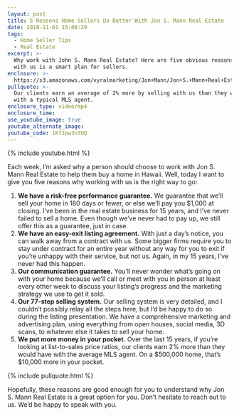 ```yaml
---
layout: post
title: 5 Reasons Home Sellers Do Better With Jon S. Mann Real Estate
date: 2018-11-01 15:08:29
tags:
  - Home Seller Tips
  - Real Estate
excerpt: >-
  Why work with John S. Mann Real Estate? Here are five obvious reasons working
  with us is a smart plan for sellers.
enclosure: >-
  https://s3.amazonaws.com/vyralmarketing/Jon+Mann/Jon+S.+Mann+Real+Estate-+5+Reasons+Home+Sellers+Do+Better+With+Jon+S.+Mann+Real+Estate.mp4
pullquote: >-
  Our clients earn an average of 2% more by selling with us than they would have
  with a typical MLS agent.
enclosure_type: video/mp4
enclosure_time:
use_youtube_image: true
youtube_alternate_image:
youtube_code: 1KfJpw3nTUQ
---
```


{% include youtube.html %}

Each week, I’m asked why a person should choose to work with Jon S. Mann Real Estate to help them buy a home in Hawaii. Well, today I want to give you five reasons why working with us is the right way to go:

1. **We have a risk-free performance guarantee.** We guarantee that we’ll sell your home in 180 days or fewer, or else we’ll pay you $1,000 at closing. I’ve been in the real estate business for 15 years, and I’ve never failed to sell a home. Even though we’ve never had to pay up, we still offer this as a guarantee, just in case.
2. **We have an easy-exit listing agreement.** With just a day’s notice, you can walk away from a contract with us. Some bigger firms require you to stay under contract for an entire year without any way for you to exit if you’re unhappy with their service, but not us. Again, in my 15 years, I’ve never had this happen.
3. **Our communication guarantee.** You’ll never wonder what’s going on with your home because we’ll call or meet with you in person at least every other week to discuss your listing’s progress and the marketing strategy we use to get it sold.
4. **Our 77-step selling system.** Our selling system is very detailed, and I couldn’t possibly relay all the steps here, but I’d be happy to do so during the listing presentation. We have a comprehensive marketing and advertising plan, using everything from open houses, social media, 3D scans, to whatever else it takes to sell your home.
5. **We put more money in your pocket.** Over the last 15 years, if you’re looking at list-to-sales price ratios, our clients earn 2% more than they would have with the average MLS agent. On a $500,000 home, that’s $10,000 more in your pocket.

{% include pullquote.html %}

Hopefully, these reasons are good enough for you to understand why Jon S. Mann Real Estate is a great option for you. Don’t hesitate to reach out to us. We’d be happy to speak with you.